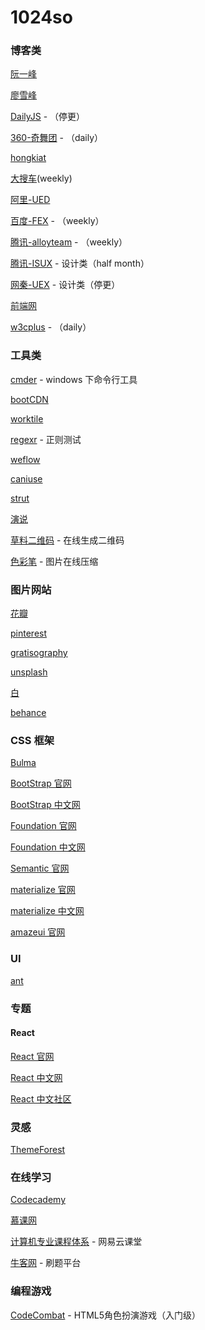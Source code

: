 # 1024so

### 博客类

[阮一峰](http://www.ruanyifeng.com/blog/)

[廖雪峰](http://www.liaoxuefeng.com/)

[DailyJS](http://dailyjs.com/) - （停更）

[360-奇舞团](http://www.75team.com/) - （daily）

[hongkiat](http://www.hongkiat.com/blog/)

[大搜车](http://f2e.souche.com/blog/)(weekly)

[阿里-UED](http://www.aliued.com/)

[百度-FEX](http://fex.baidu.com/) - （weekly）

[腾讯-alloyteam](http://www.alloyteam.com/) - （weekly）

[腾讯-ISUX](http://isux.tencent.com/) - 设计类（half month）

[网秦-UEX](http://uec.nq.com/) - 设计类（停更）

[前端网](http://www.w3cfuns.com/)

[w3cplus](http://www.w3cplus.com/) - （daily）


### 工具类

[cmder](http://www.cmder.net/) - windows 下命令行工具

[bootCDN](http://www.bootcdn.cn/)

[worktile](https://worktile.com/)

[regexr](http://regexr.com/) - 正则测试

[weflow](http://weflow.io/)

[caniuse](http://caniuse.com/)

[strut](http://strut.io/)

[演说](http://yanshuo.io/)

[草料二维码](http://cli.im/) - 在线生成二维码

[色彩笔](http://cli.im/) - 图片在线压缩


### 图片网站

[花瓣](http://huaban.com/)

[pinterest](https://www.pinterest.com/)

[gratisography](http://www.gratisography.com/)

[unsplash](https://unsplash.com/)

[白](http://bai.com/)

[behance](https://www.behance.net/)

### CSS 框架

[Bulma](http://bulma.io/)

[BootStrap 官网](https://getbootstrap.com/)

[BootStrap 中文网](http://www.bootcss.com/)

[Foundation 官网](http://foundation.zurb.com/)

[Foundation 中文网](http://www.foundcss.com/)

[Semantic 官网](http://semantic-ui.com/)

[materialize 官网](http://materializecss.com/)

[materialize 中文网](http://www.materialscss.com/)

[amazeui 官网](http://amazeui.org/)


### UI

[ant](http://ant.design/)

### 专题


#### React

[React 官网](https://facebook.github.io/react/)

[React 中文网](http://reactjs.cn/react/index.html)

[React 中文社区](http://react-china.org/)

### 灵感

[ThemeForest](http://themeforest.net/)

### 在线学习

[Codecademy](https://www.codecademy.com/)

[慕课网](http://www.imooc.com/)

[计算机专业课程体系](http://study.163.com/curricula/cs.htm) - 网易云课堂

[牛客网](http://www.nowcoder.com/) - 刷题平台

### 编程游戏

[CodeCombat](http://cn.codecombat.com/) - HTML5角色扮演游戏（入门级）
